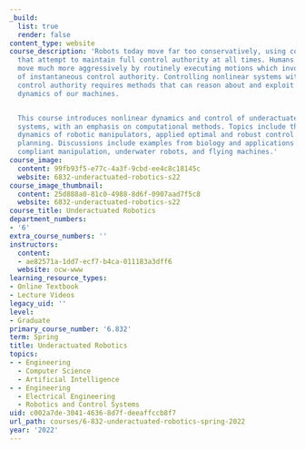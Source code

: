 ```yaml
---
_build:
  list: true
  render: false
content_type: website
course_description: 'Robots today move far too conservatively, using control systems
  that attempt to maintain full control authority at all times. Humans and animals
  move much more aggressively by routinely executing motions which involve a loss
  of instantaneous control authority. Controlling nonlinear systems without complete
  control authority requires methods that can reason about and exploit the natural
  dynamics of our machines.


  This course introduces nonlinear dynamics and control of underactuated mechanical
  systems, with an emphasis on computational methods. Topics include the nonlinear
  dynamics of robotic manipulators, applied optimal and robust control and motion
  planning. Discussions include examples from biology and applications to legged locomotion,
  compliant manipulation, underwater robots, and flying machines.'
course_image:
  content: 99fb93f5-e77c-4a3f-9cbd-ee4c8c18145c
  website: 6832-underactuated-robotics-s22
course_image_thumbnail:
  content: 25d888a0-81c0-4988-8d6f-0907aad7f5c8
  website: 6832-underactuated-robotics-s22
course_title: Underactuated Robotics
department_numbers:
- '6'
extra_course_numbers: ''
instructors:
  content:
  - ae82571a-1dd7-ecf7-b4ca-011183a3dff6
  website: ocw-www
learning_resource_types:
- Online Textbook
- Lecture Videos
legacy_uid: ''
level:
- Graduate
primary_course_number: '6.832'
term: Spring
title: Underactuated Robotics
topics:
- - Engineering
  - Computer Science
  - Artificial Intelligence
- - Engineering
  - Electrical Engineering
  - Robotics and Control Systems
uid: c002a7de-3041-4636-8d7f-deeaffccb8f7
url_path: courses/6-832-underactuated-robotics-spring-2022
year: '2022'
---
```

